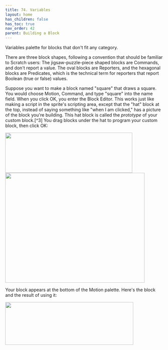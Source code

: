 ```yaml
---
title: 74. Variables
layout: home
has_children: false
has_toc: true
nav_order: 42
parent: Building a Block
---
```


Variables palette for blocks that don't fit any category.

There are three block shapes, following a convention that should be
familiar to Scratch users: The jigsaw-puzzle-piece shaped blocks are
Commands, and don't report a value. The oval blocks are Reporters, and
the hexagonal blocks are Predicates, which is the technical term for
reporters that report Boolean (true or false) values.

Suppose you want to make a block named "square" that draws a square. You
would choose Motion, Command, and type "square" into the name field.
When you click OK, you enter the Block Editor. This works just like
making a script in the sprite's scripting area, except that the "hat"
block at the top, instead of saying something like "when I am clicked,"
has a picture of the block you're building. This hat block is called the
*prototype* of your custom block.[^3] You drag blocks under the hat to
program your custom block, then click OK:

<img src="/snap-manual/assets/images/image502.png" style="width:404px; height:128px">


<img src="/snap-manual/assets/images/image503.png" style="width:443px; height:350px">


Your block appears at the bottom of the Motion palette. Here's the block
and the result of using it:

<img src="/snap-manual/assets/images/image504.png" style="width:407px; height:136px">


